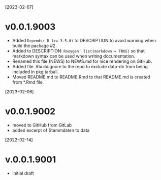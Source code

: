 [2023-02-07]
# v0.0.1.9003
* Added `Depends: R (>= 3.5.0)` to DESCRIPTION to avoid warning when build the package #2.
* Added to DESCRIPTION: `Roxygen: list(markdown = TRUE)` so that markdown syntax can be 
used when writing documentation.
* Renamed this file (NEWS) to NEWS.md for nice rendering on GitHub.
* Added file .Rbuildignore to the repo to exclude data-dir from being included in pkg tarball.
* Moved README.md to README.Rmd to that README.md is created from *.Rmd file.

[2023-02-06] 
# v0.0.1.9002
* moved to GitHub from GitLab
* added excerpt of Stammdaten to data

[2022-02-14]
# v.0.0.1.9001
* initial draft

